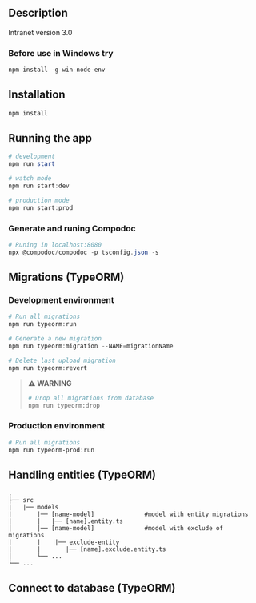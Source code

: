 ## Description

Intranet version 3.0

### Before use in Windows try
```powershell
npm install -g win-node-env
```

## Installation

```powershell
npm install
```

## Running the app

```powershell
# development
npm run start

# watch mode
npm run start:dev

# production mode
npm run start:prod
```


### Generate and runing Compodoc
```powershell
# Runing in localhost:8080
npx @compodoc/compodoc -p tsconfig.json -s
```

## Migrations (TypeORM)

### Development environment
```powershell
# Run all migrations
npm run typeorm:run

# Generate a new migration
npm run typeorm:migration --NAME=migrationName

# Delete last upload migration
npm run typeorm:revert

```
> **⚠ WARNING**
> ```powershell
> # Drop all migrations from database
> npm run typeorm:drop
> ```


### Production environment
```powershell
# Run all migrations
npm run typeorm-prod:run
```

## Handling entities (TypeORM)
    .
    ├── src
    |   |── models
    |       |── [name-model]              #model with entity migrations
    |       |   |── [name].entity.ts
    |       |── [name-model]              #model with exclude of migrations
    |       |    |── exclude-entity
    |       |       |── [name].exclude.entity.ts
    |       └── ...
    └── ...

## Connect to database (TypeORM)
